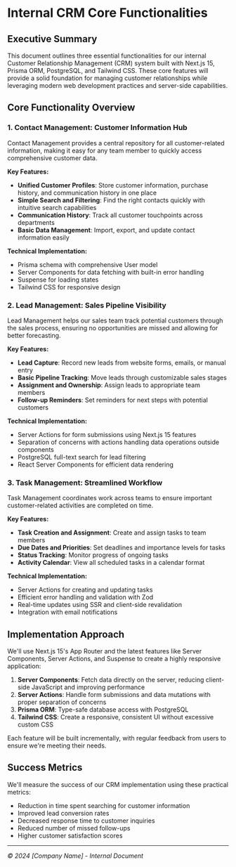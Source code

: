 # Internal CRM Core Functionalities

## Executive Summary

This document outlines three essential functionalities for our internal Customer Relationship Management (CRM) system built with Next.js 15, Prisma ORM, PostgreSQL, and Tailwind CSS. These core features will provide a solid foundation for managing customer relationships while leveraging modern web development practices and server-side capabilities.

## Core Functionality Overview

### 1. Contact Management: Customer Information Hub

Contact Management provides a central repository for all customer-related information, making it easy for any team member to quickly access comprehensive customer data.

**Key Features:**

- **Unified Customer Profiles**: Store customer information, purchase history, and communication history in one place
- **Simple Search and Filtering**: Find the right contacts quickly with intuitive search capabilities
- **Communication History**: Track all customer touchpoints across departments
- **Basic Data Management**: Import, export, and update contact information easily

**Technical Implementation:**

- Prisma schema with comprehensive User model
- Server Components for data fetching with built-in error handling
- Suspense for loading states
- Tailwind CSS for responsive design

### 2. Lead Management: Sales Pipeline Visibility

Lead Management helps our sales team track potential customers through the sales process, ensuring no opportunities are missed and allowing for better forecasting.

**Key Features:**

- **Lead Capture**: Record new leads from website forms, emails, or manual entry
- **Basic Pipeline Tracking**: Move leads through customizable sales stages
- **Assignment and Ownership**: Assign leads to appropriate team members
- **Follow-up Reminders**: Set reminders for next steps with potential customers

**Technical Implementation:**

- Server Actions for form submissions using Next.js 15 features
- Separation of concerns with actions handling data operations outside components
- PostgreSQL full-text search for lead filtering
- React Server Components for efficient data rendering

### 3. Task Management: Streamlined Workflow

Task Management coordinates work across teams to ensure important customer-related activities are completed on time.

**Key Features:**

- **Task Creation and Assignment**: Create and assign tasks to team members
- **Due Dates and Priorities**: Set deadlines and importance levels for tasks
- **Status Tracking**: Monitor progress of ongoing tasks
- **Activity Calendar**: View all scheduled tasks in a calendar format

**Technical Implementation:**

- Server Actions for creating and updating tasks
- Efficient error handling and validation with Zod
- Real-time updates using SSR and client-side revalidation
- Integration with email notifications

## Implementation Approach

We'll use Next.js 15's App Router and the latest features like Server Components, Server Actions, and Suspense to create a highly responsive application:

1. **Server Components**: Fetch data directly on the server, reducing client-side JavaScript and improving performance
2. **Server Actions**: Handle form submissions and data mutations with proper separation of concerns
3. **Prisma ORM**: Type-safe database access with PostgreSQL
4. **Tailwind CSS**: Create a responsive, consistent UI without excessive custom CSS

Each feature will be built incrementally, with regular feedback from users to ensure we're meeting their needs.

## Success Metrics

We'll measure the success of our CRM implementation using these practical metrics:

- Reduction in time spent searching for customer information
- Improved lead conversion rates
- Decreased response time to customer inquiries
- Reduced number of missed follow-ups
- Higher customer satisfaction scores

---

_© 2024 [Company Name] - Internal Document_

